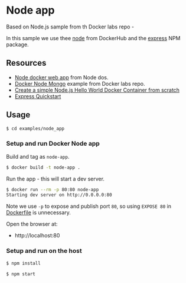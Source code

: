 # Node app

Based on Node.js sample from th Docker labs repo -

In this sample we use thee [node](https://hub.docker.com/_/node/) from DockerHub and the [express](https://www.npmjs.com/package/express) NPM package.


## Resources

- [Node docker web app](https://nodejs.org/en/docs/guides/nodejs-docker-webapp/) from Node dos.
- [Docker Node Mongo](https://github.com/docker/labs/tree/master/developer-tools/nodejs/porting/) example from Docker labs repo.
- [Create a simple Node.js Hello World Docker Container from scratch](https://flaviocopes.com/docker-node-container-example/)
- [Express Quickstart](https://github.com/MichaelCurrin/express-quickstart)


## Usage

```sh
$ cd examples/node_app
```

### Setup and run Docker Node app

Build and tag as `node-app`.

```sh
$ docker build -t node-app .
```

Run the app - this will start a dev server.

```sh
$ docker run --rm -p 80:80 node-app
Starting dev server on http://0.0.0.0:80
```

Note we use `-p` to expose and publish port `80`, so using `EXPOSE 80` in [Dockerfile](Dockerfile) is unnecessary.

Open the browser at:

- http://localhost:80

### Setup and run on the host

```sh
$ npm install
```

```sh
$ npm start
```
